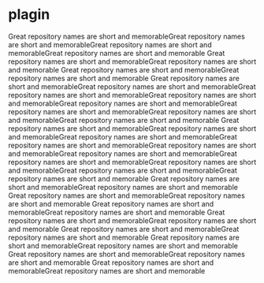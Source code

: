 # plagin

Great repository names are short and memorableGreat repository names are short and memorableGreat repository names are short and memorableGreat repository names are short and memorable
Great repository names are short and memorableGreat repository names are short and memorable
Great repository names are short and memorableGreat repository names are short and memorable
Great repository names are short and memorableGreat repository names are short and memorableGreat repository names are short and memorableGreat repository names are short and memorableGreat repository names are short and memorableGreat repository names are short and memorableGreat repository names are short and memorableGreat repository names are short and memorable
Great repository names are short and memorableGreat repository names are short and memorableGreat repository names are short and memorableGreat repository names are short and memorableGreat repository names are short and memorableGreat repository names are short and memorableGreat repository names are short and memorableGreat repository names are short and memorableGreat repository names are short and memorableGreat repository names are short and memorable
Great repository names are short and memorableGreat repository names are short and memorable
Great repository names are short and memorableGreat repository names are short and memorable
Great repository names are short and memorableGreat repository names are short and memorable
Great repository names are short and memorableGreat repository names are short and memorable
Great repository names are short and memorableGreat repository names are short and memorable
Great repository names are short and memorableGreat repository names are short and memorable
Great repository names are short and memorableGreat repository names are short and memorable
Great repository names are short and memorableGreat repository names are short and memorable

